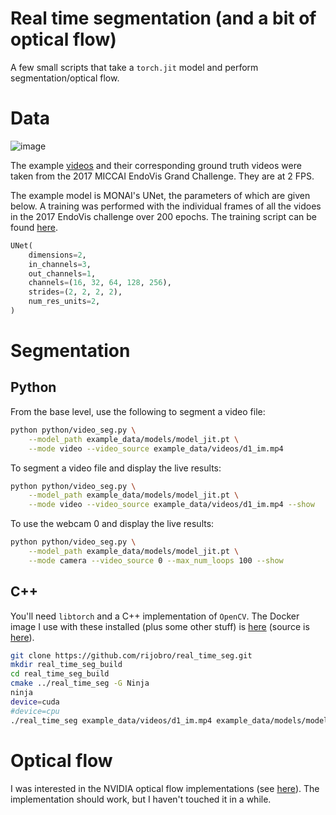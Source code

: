 # Real time segmentation (and a bit of optical flow)

A few small scripts that take a `torch.jit` model and perform segmentation/optical flow.

# Data

![image](https://user-images.githubusercontent.com/33289025/118810048-50389e80-b8a3-11eb-9adc-0788659c88de.png)

The example [videos](example_data/videos) and their corresponding ground truth videos were taken from the 2017 MICCAI EndoVis Grand Challenge. They are at 2 FPS.

The example model is MONAI's UNet, the parameters of which are given below. A training was performed with the individual frames of all the vidoes in the 2017 EndoVis challenge over 200 epochs. The training script can be found [here](https://github.com/rijobro/Tutorials/blob/video_seg/modules/video_seg.ipynb).

```python
UNet(
    dimensions=2,
    in_channels=3,
    out_channels=1,
    channels=(16, 32, 64, 128, 256),
    strides=(2, 2, 2, 2),
    num_res_units=2,
)
```

# Segmentation
## Python 

From the base level, use the following to segment a video file:

```bash
python python/video_seg.py \
	--model_path example_data/models/model_jit.pt \
	--mode video --video_source example_data/videos/d1_im.mp4
```

To segment a video file and display the live results:

```bash
python python/video_seg.py \
	--model_path example_data/models/model_jit.pt \
	--mode video --video_source example_data/videos/d1_im.mp4 --show
```

To use the webcam 0 and display the live results:

```bash
python python/video_seg.py \
	--model_path example_data/models/model_jit.pt \
	--mode camera --video_source 0 --max_num_loops 100 --show
```

## C++
You'll need `libtorch` and a C++ implementation of `OpenCV`. The Docker image I use with these installed (plus some other stuff) is [here](https://hub.docker.com/repository/docker/rijobro/rb-monai) (source is [here](https://github.com/rijobro/dgxscripts/blob/main/Dockerfile)).

```bash
git clone https://github.com/rijobro/real_time_seg.git
mkdir real_time_seg_build
cd real_time_seg_build
cmake ../real_time_seg -G Ninja
ninja
device=cuda
#device=cpu
./real_time_seg example_data/videos/d1_im.mp4 example_data/models/model_jit.pt $device
```



# Optical flow
I was interested in the NVIDIA optical flow implementations (see [here](https://developer.nvidia.com/blog/opencv-optical-flow-algorithms-with-nvidia-turing-gpus/)). The implementation should work, but I haven't touched it in a while.
